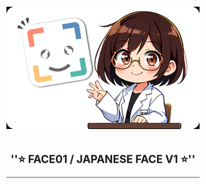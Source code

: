 <p align="center">
  <img src="assets/eye-catch.png" alt="eye-catch" width="600">
  <br />
  <br />
  <h1 align="center">''⭐️ FACE01 / JAPANESE FACE V1 ⭐️''</h1>

  <!-- <a href="https://zenn.dev/yKesamaru"><img src="https://badgen.org/img/zenn/yKesamaru/likes?style=flat" alt="Likes" /></a>

  <a href="https://zenn.dev/yKesamaru"><img src="https://badgen.org/img/zenn/yKesamaru/articles?style=flat" alt="Articles" /></a> -->

</p>

<hr />


<!-- [![Top Langs](https://github-readme-stats.vercel.app/api/top-langs/?username=yKesamaru&layout=compact&exclude_repo=comp-programming-cabal)](https://github.com/anuraghazra/github-readme-stats) -->